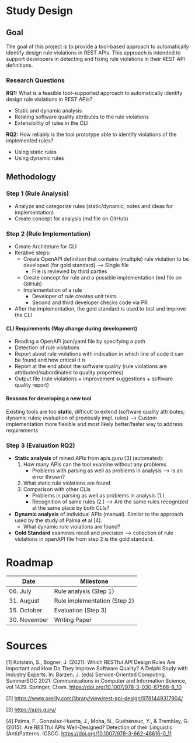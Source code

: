 # Study Design
## Goal
The goal of this project is to provide a tool-based approach to automatically identify design rule violations in REST APIs. This approach is intended to support developers in detecting and fixing rule violations in their REST API definitions.

### Research Questions
**RQ1:** What is a feasible tool-supported approach to automatically identify design rule violations in REST APIs?
* Static and dynamic analysis
* Relating software quality attributes to the rule violations
* Extensibility of rules in the CLI

**RQ2:** How reliably is the tool prototype able to identify violations of the implemented rules?
- Using static rules
- Using dynamic rules

## Methodology
### Step 1 (Rule Analysis)
* Analyze and categorize rules (static/dynamic, notes and ideas for implementation)
* Create concept for analysis (md file on GitHub)

### Step 2 (Rule Implementation) 
* Create Architeture for CLI
* Iterative steps:
    * Create OpenAPI definition that contains (multiple) rule violation to be developed (for gold standard) --> Single file
        * File is reviewed by third parties
    * Create concept for rule and a possible implementation (md file on GitHub)
    * Implementation of a rule
        * Developer of rule creates unit tests
        * Second and third developer checks code via PR
* After the implementation, the gold standard is used to test and improve the CLI

#### CLI Requirements (May change during development)
* Reading a OpenAPI json/yaml file by specifying a path
* Detection of rule violations
* Report about rule violations with indication in which line of code it can be found and how critical it is
* Report at the end about the software quality (rule violations are attributed/subordinated to quality properties)
* Output file (rule violations + improvement suggestions + software quality report)

#### Reasons for developing a new tool
Existing tools are too **static**, difficult to extend (software quality attributes; dynamic rules; evaluation of previously impl. rules) --> Custom implementation more flexible and most likely better/faster way to address requirements

### Step 3 (Evaluation RQ2)
* **Static analysis** of mined APIs from apis.guru [3] (automated):
    1. How many APIs can the tool examine without any problems
        * Problems with parsing as well as problems in analysis --> Is an error thrown?
    2. What static rule violations are found
    3. Comparison with other CLIs
        * Problems in parsing as well as problems in analysis (1.)
        * Recognition of same rules (2.) --> Are the same rules recognized at the same place by both CLIs?
* **Dynamic analysis** of individual APIs (manual). Similar to the approach used by the study of Palma et al [4].
    * What dynamic rule violations are found?
* **Gold Standard** examines recall and precision --> collection of rule violations in openAPI file from step 2 is the gold standard.


# Roadmap
Date | Milestone
------------- | -------------
06\. July    | Rule analysis (Step 1)
31\. August  | Rule implementation (Step 2)
15\. October  | Evaluation (Step 3)
30\. November | Writing Paper

# Sources
[1] Kotstein, S., Bogner, J. (2021). Which RESTful API Design Rules Are Important and How Do They Improve Software Quality? A Delphi Study with Industry Experts. In: Barzen, J. (eds) Service-Oriented Computing. SummerSOC 2021. Communications in Computer and Information Science, vol 1429. Springer, Cham. https://doi.org/10.1007/978-3-030-87568-8_10

[2] https://www.oreilly.com/library/view/rest-api-design/9781449317904/

[3] https://apis.guru/

[4] Palma, F., Gonzalez-Huerta, J., Moha, N., Guéhéneuc, Y., & Tremblay, G. (2015). Are RESTful APIs Well-Designed? Detection of their Linguistic (Anti)Patterns. ICSOC. https://doi.org/10.1007/978-3-662-48616-0_11
